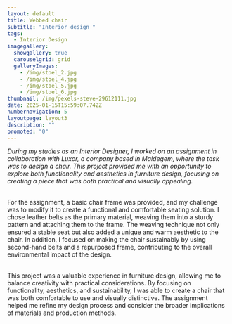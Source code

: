 ```yaml
---
layout: default
title: Webbed chair
subtitle: "Interior design "
tags:
  - Interior Design
imagegallery:
  showgallery: true
  carouselgrid: grid
  galleryImages:
    - /img/stoel_2.jpg
    - /img/stoel_4.jpg
    - /img/stoel_5.jpg
    - /img/stoel_6.jpg
thumbnail: /img/pexels-steve-29612111.jpg
date: 2025-01-15T15:59:07.742Z
numbernavigation: 5
layoutpage: layout3
description: ""
promoted: "0"
---
```

*During my studies as an Interior Designer, I worked on an assignment in collaboration with Luxor, a company based in Maldegem, where the task was to design a chair. This project provided me with an opportunity to explore both functionality and aesthetics in furniture design, focusing on creating a piece that was both practical and visually appealing.*

\
For the assignment, a basic chair frame was provided, and my challenge was to modify it to create a functional and comfortable seating solution. I chose leather belts as the primary material, weaving them into a sturdy pattern and attaching them to the frame. The weaving technique not only ensured a stable seat but also added a unique and warm aesthetic to the chair. In addition, I focused on making the chair sustainably by using second-hand belts and a repurposed frame, contributing to the overall environmental impact of the design.

\
This project was a valuable experience in furniture design, allowing me to balance creativity with practical considerations. By focusing on functionality, aesthetics, and sustainability, I was able to create a chair that was both comfortable to use and visually distinctive. The assignment helped me refine my design process and consider the broader implications of materials and production methods.